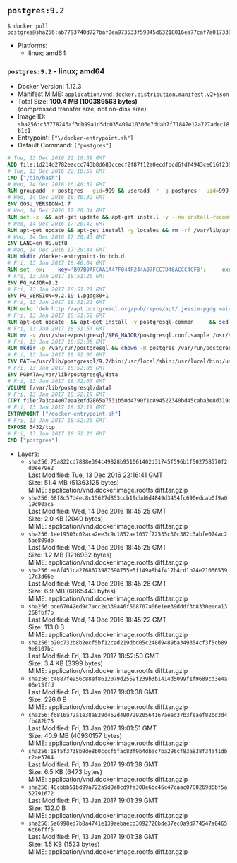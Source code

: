 ## `postgres:9.2`

```console
$ docker pull postgres@sha256:ab7793740d727baf0ea973533f59845d63218016ea77caf7a017336df69e3452
```

-	Platforms:
	-	linux; amd64

### `postgres:9.2` - linux; amd64

-	Docker Version: 1.12.3
-	Manifest MIME: `application/vnd.docker.distribution.manifest.v2+json`
-	Total Size: **100.4 MB (100389563 bytes)**  
	(compressed transfer size, not on-disk size)
-	Image ID: `sha256:c33778246af3db99a1d5dc035401410306e7ddab7f71847e12a727adec18b1c1`
-	Entrypoint: `["\/docker-entrypoint.sh"]`
-	Default Command: `["postgres"]`

```dockerfile
# Tue, 13 Dec 2016 22:10:59 GMT
ADD file:1d214d2782eaccc743b8d683ccecf2f87f12a0ecdfbcd6fdf4943ce616f23870 in / 
# Tue, 13 Dec 2016 22:10:59 GMT
CMD ["/bin/bash"]
# Wed, 14 Dec 2016 16:40:32 GMT
RUN groupadd -r postgres --gid=999 && useradd -r -g postgres --uid=999 postgres
# Wed, 14 Dec 2016 16:40:32 GMT
ENV GOSU_VERSION=1.7
# Wed, 14 Dec 2016 17:20:34 GMT
RUN set -x 	&& apt-get update && apt-get install -y --no-install-recommends ca-certificates wget && rm -rf /var/lib/apt/lists/* 	&& wget -O /usr/local/bin/gosu "https://github.com/tianon/gosu/releases/download/$GOSU_VERSION/gosu-$(dpkg --print-architecture)" 	&& wget -O /usr/local/bin/gosu.asc "https://github.com/tianon/gosu/releases/download/$GOSU_VERSION/gosu-$(dpkg --print-architecture).asc" 	&& export GNUPGHOME="$(mktemp -d)" 	&& gpg --keyserver ha.pool.sks-keyservers.net --recv-keys B42F6819007F00F88E364FD4036A9C25BF357DD4 	&& gpg --batch --verify /usr/local/bin/gosu.asc /usr/local/bin/gosu 	&& rm -r "$GNUPGHOME" /usr/local/bin/gosu.asc 	&& chmod +x /usr/local/bin/gosu 	&& gosu nobody true 	&& apt-get purge -y --auto-remove ca-certificates wget
# Wed, 14 Dec 2016 17:20:42 GMT
RUN apt-get update && apt-get install -y locales && rm -rf /var/lib/apt/lists/* 	&& localedef -i en_US -c -f UTF-8 -A /usr/share/locale/locale.alias en_US.UTF-8
# Wed, 14 Dec 2016 17:20:43 GMT
ENV LANG=en_US.utf8
# Wed, 14 Dec 2016 17:20:44 GMT
RUN mkdir /docker-entrypoint-initdb.d
# Fri, 13 Jan 2017 18:46:04 GMT
RUN set -ex; 	key='B97B0AFCAA1A47F044F244A07FCC7D46ACCC4CF8'; 	export GNUPGHOME="$(mktemp -d)"; 	gpg --keyserver ha.pool.sks-keyservers.net --recv-keys "$key"; 	gpg --export "$key" > /etc/apt/trusted.gpg.d/postgres.gpg; 	rm -r "$GNUPGHOME"; 	apt-key list
# Fri, 13 Jan 2017 18:51:20 GMT
ENV PG_MAJOR=9.2
# Fri, 13 Jan 2017 18:51:21 GMT
ENV PG_VERSION=9.2.19-1.pgdg80+1
# Fri, 13 Jan 2017 18:51:22 GMT
RUN echo 'deb http://apt.postgresql.org/pub/repos/apt/ jessie-pgdg main' $PG_MAJOR > /etc/apt/sources.list.d/pgdg.list
# Fri, 13 Jan 2017 18:51:52 GMT
RUN apt-get update 	&& apt-get install -y postgresql-common 	&& sed -ri 's/#(create_main_cluster) .*$/\1 = false/' /etc/postgresql-common/createcluster.conf 	&& apt-get install -y 		postgresql-$PG_MAJOR=$PG_VERSION 		postgresql-contrib-$PG_MAJOR=$PG_VERSION 	&& rm -rf /var/lib/apt/lists/*
# Fri, 13 Jan 2017 18:51:53 GMT
RUN mv -v /usr/share/postgresql/$PG_MAJOR/postgresql.conf.sample /usr/share/postgresql/ 	&& ln -sv ../postgresql.conf.sample /usr/share/postgresql/$PG_MAJOR/ 	&& sed -ri "s!^#?(listen_addresses)\s*=\s*\S+.*!\1 = '*'!" /usr/share/postgresql/postgresql.conf.sample
# Fri, 13 Jan 2017 18:52:05 GMT
RUN mkdir -p /var/run/postgresql && chown -R postgres /var/run/postgresql
# Fri, 13 Jan 2017 18:52:06 GMT
ENV PATH=/usr/lib/postgresql/9.2/bin:/usr/local/sbin:/usr/local/bin:/usr/sbin:/usr/bin:/sbin:/bin
# Fri, 13 Jan 2017 18:52:06 GMT
ENV PGDATA=/var/lib/postgresql/data
# Fri, 13 Jan 2017 18:52:07 GMT
VOLUME [/var/lib/postgresql/data]
# Fri, 13 Jan 2017 18:52:19 GMT
COPY file:7a3ca4e07eaa2efd2865a7531b50d4790f1c894522340bd45caba3e8d319a644 in / 
# Fri, 13 Jan 2017 18:52:19 GMT
ENTRYPOINT ["/docker-entrypoint.sh"]
# Fri, 13 Jan 2017 18:52:20 GMT
EXPOSE 5432/tcp
# Fri, 13 Jan 2017 18:52:20 GMT
CMD ["postgres"]
```

-	Layers:
	-	`sha256:75a822cd7888e394c49828b951061402d31745f596b1f502758570f2d0ee79e2`  
		Last Modified: Tue, 13 Dec 2016 22:16:41 GMT  
		Size: 51.4 MB (51363125 bytes)  
		MIME: application/vnd.docker.image.rootfs.diff.tar.gzip
	-	`sha256:68f8c57d4ec8c15627d853ccb19dbd6d4849d3454fc690edcab0f9a019c90ac5`  
		Last Modified: Wed, 14 Dec 2016 18:45:25 GMT  
		Size: 2.0 KB (2040 bytes)  
		MIME: application/vnd.docker.image.rootfs.diff.tar.gzip
	-	`sha256:1ee19503c02aca2ee3c9c1852ae1037f72535c30c382c3abfe074ac25ae809db`  
		Last Modified: Wed, 14 Dec 2016 18:45:25 GMT  
		Size: 1.2 MB (1216932 bytes)  
		MIME: application/vnd.docker.image.rootfs.diff.tar.gzip
	-	`sha256:ea8f451ca2768673987698755e5f149a8b4f417b4cd1b24e2106653917d3d66e`  
		Last Modified: Wed, 14 Dec 2016 18:45:28 GMT  
		Size: 6.9 MB (6865443 bytes)  
		MIME: application/vnd.docker.image.rootfs.diff.tar.gzip
	-	`sha256:bce67042ed9c7acc2e339a46f508707a06e1ee39dddf3b8330eeca13268fbf7b`  
		Last Modified: Wed, 14 Dec 2016 18:45:22 GMT  
		Size: 113.0 B  
		MIME: application/vnd.docker.image.rootfs.diff.tar.gzip
	-	`sha256:b20c732b8b2ecf5bf12cad219dbd05c248d9489ba349354cf3f5cb899e8107bc`  
		Last Modified: Fri, 13 Jan 2017 18:52:50 GMT  
		Size: 3.4 KB (3399 bytes)  
		MIME: application/vnd.docker.image.rootfs.diff.tar.gzip
	-	`sha256:c4887fe956c88ef8612079d2559f239b3b1414d5099f1f9689cd3e4a06e15ffd`  
		Last Modified: Fri, 13 Jan 2017 19:01:38 GMT  
		Size: 226.0 B  
		MIME: application/vnd.docker.image.rootfs.diff.tar.gzip
	-	`sha256:f6816a72a1e38a829d462d49072920564167aeed37b3feaef82bd3d4fb482b75`  
		Last Modified: Fri, 13 Jan 2017 19:01:51 GMT  
		Size: 40.9 MB (40930157 bytes)  
		MIME: application/vnd.docker.image.rootfs.diff.tar.gzip
	-	`sha256:18f5f3738b9de8b0cccf5fac83f9b4dbac7ba296cf83a838f34af1dbc2ae5764`  
		Last Modified: Fri, 13 Jan 2017 19:01:38 GMT  
		Size: 6.5 KB (6473 bytes)  
		MIME: application/vnd.docker.image.rootfs.diff.tar.gzip
	-	`sha256:48cbbb51bd99a722a9d8e8cd9fa308e6bc46c47caac0780269d6bf5a52791672`  
		Last Modified: Fri, 13 Jan 2017 19:01:39 GMT  
		Size: 132.0 B  
		MIME: application/vnd.docker.image.rootfs.diff.tar.gzip
	-	`sha256:5a6998ed7b8a4741e139aebaecd3092720bde37ec0a9d774547a84656c66fff5`  
		Last Modified: Fri, 13 Jan 2017 19:01:38 GMT  
		Size: 1.5 KB (1523 bytes)  
		MIME: application/vnd.docker.image.rootfs.diff.tar.gzip
